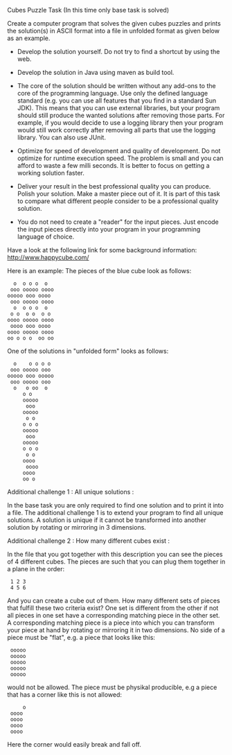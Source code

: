 
Cubes Puzzle Task (In this time only base task is solved)

Create a computer program that solves the given cubes puzzles and
prints the solution(s) in ASCII format into a file in unfolded format
as given below as an example.

 - Develop the solution yourself. Do not try to find a shortcut by
   using the web.
 - Develop the solution in Java using maven as build tool.

 - The core of the solution should be written without any add-ons to
   the core of the programming language. Use only the defined language
   standard (e.g. you can use all features that you find in a standard Sun JDK).
   This means that you can use external libraries, but your program
   should still produce the wanted solutions after removing those
   parts. For example, if you would decide to use a logging library
   then your program would still work correctly after removing all
   parts that use the logging library. You can also use JUnit.
 - Optimize for speed of development and quality of development. Do
   not optimize for runtime execution speed. The problem is small and
   you can afford to waste a few milli seconds. It is better to focus
   on getting a working solution faster.
 - Deliver your result in the best professional quality you can
   produce. Polish your solution. Make a master piece out of it.  It
   is part of this task to compare what different people consider to
   be a professional quality solution.
 - You do not need to create a "reader" for the input pieces. Just
   encode the input pieces directly into your program in your
   programming language of choice.

Have a look at the following link for some background information:
http://www.happycube.com/

Here is an example:
The pieces of the blue cube look as follows:
```
  o  o o o  o  
 ooo ooooo oooo
ooooo ooo oooo 
 ooo ooooo oooo
  o  o o o  o  
 o o  o o  o o 
oooo ooooo oooo
 oooo ooo oooo 
oooo ooooo oooo
oo o o o  oo oo
```

One of the solutions in "unfolded form" looks as follows:
```
  o    o o o o 
 ooo ooooo ooo 
ooooo ooo ooooo
 ooo ooooo ooo 
  o   o oo  o  
     o o       
     ooooo     
      ooo      
     ooooo     
      o o      
     o o o     
     ooooo     
      ooo      
     ooooo     
     o o o     
      o o      
     oooo      
      oooo     
     oooo      
     oo o      
```
Additional challenge 1 : All unique solutions :

In the base task you are only required to find one solution and to
print it into a file. The additional challenge 1 is to extend your
program to find all unique solutions. A solution is unique if it
cannot be transformed into another solution by rotating or mirroring
in 3 dimensions.

Additional challenge 2 : How many different cubes exist :

In the file that you got together with this description you can see
the pieces of 4 different cubes. The pieces are such that you can plug
them together in a plane in the order:
```
 1 2 3
 4 5 6
 ```
And you can create a cube out of them. How many different sets of
pieces that fulfill these two criteria exist? One set is different
from the other if not all pieces in one set have a corresponding
matching piece in the other set. A corresponding matching piece is a
piece into which you can transform your piece at hand by rotating or
mirroring it in two dimensions. No side of a piece must be "flat",
e.g. a piece that looks like this:
```
 ooooo
 ooooo
 ooooo
 ooooo
 ooooo
 ```
would not be allowed. The piece must be physikal producible, e.g a
piece that has a corner like this is not allowed:
```
     o
 oooo 
 oooo 
 oooo 
 oooo 
 ```
Here the corner would easily break and fall off.
